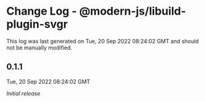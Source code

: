 # Change Log - @modern-js/libuild-plugin-svgr

This log was last generated on Tue, 20 Sep 2022 08:24:02 GMT and should not be manually modified.

## 0.1.1
Tue, 20 Sep 2022 08:24:02 GMT

_Initial release_

